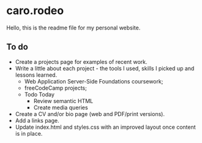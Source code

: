 # caro.rodeo

Hello, this is the readme file for my personal website.

## To do
+ Create a projects page for examples of recent work.
+ Write a little about each project - the tools I used, skills I picked up and lessons learned. 
    + Web Application Server-Side Foundations coursework;
    + freeCodeCamp projects;
    + Todo Today
        + Review semantic HTML
        + Create media queries
+ Create a CV and/or bio page (web and PDF/print versions).
+ Add a links page.
+ Update index.html and styles.css with an improved layout once content is in place.